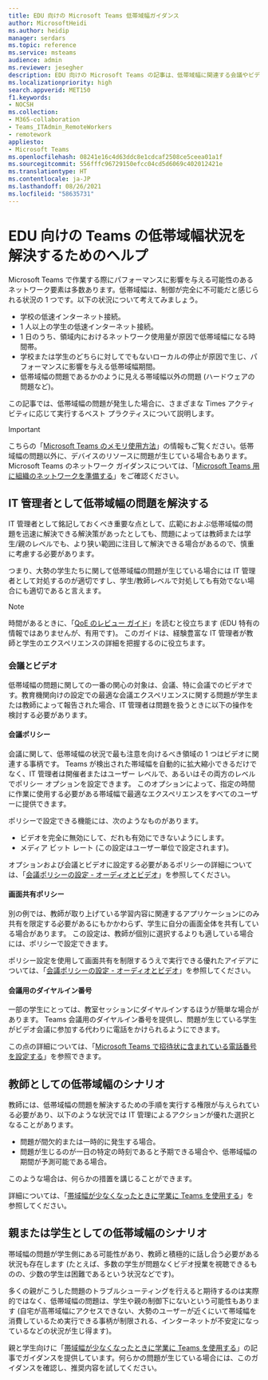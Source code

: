 ```yaml
---
title: EDU 向けの Microsoft Teams 低帯域幅ガイダンス
author: MicrosoftHeidi
ms.author: heidip
manager: serdars
ms.topic: reference
ms.service: msteams
audience: admin
ms.reviewer: jesegher
description: EDU 向けの Microsoft Teams の記事は、低帯域幅に関連する会議やビデオの問題を解決するのに役立ちます。 親、教師、IT 管理者のいずれであっても、Teams のエクスペリエンスを向上できるオプションがあります。
ms.localizationpriority: high
search.appverid: MET150
f1.keywords:
- NOCSH
ms.collection:
- M365-collaboration
- Teams_ITAdmin_RemoteWorkers
- remotework
appliesto:
- Microsoft Teams
ms.openlocfilehash: 08241e16c4d63ddc8e1cdcaf2508ce5ceea01a1f
ms.sourcegitcommit: 556fffc96729150efcc04cd5d6069c402012421e
ms.translationtype: HT
ms.contentlocale: ja-JP
ms.lasthandoff: 08/26/2021
ms.locfileid: "58635731"
---
```

# <a name="help-for-low-bandwidth-situations-for-teams-for-edu"></a>EDU 向けの Teams の低帯域幅状況を解決するためのヘルプ

Microsoft Teams で作業する際にパフォーマンスに影響を与える可能性のあるネットワーク要素は多数あります。低帯域幅は、制御が完全に不可能だと感じられる状況の 1 つです。以下の状況について考えてみましょう。

- 学校の低速インターネット接続。
- 1 人以上の学生の低速インターネット接続。
- 1 日のうち、領域内におけるネットワーク使用量が原因で低帯域幅になる時間帯。
- 学校または学生のどちらに対してでもないローカルの停止が原因で生じ、パフォーマンスに影響を与える低帯域幅期間。
- 低帯域幅の問題であるかのように見える帯域幅以外の問題 (ハードウェアの問題など)。

この記事では、低帯域幅の問題が発生した場合に、さまざまな Times アクティビティに応じて実行するベスト プラクティスについて説明します。

> [!IMPORTANT]
> こちらの「[Microsoft Teams のメモリ使用方法](teams-memory-usage-perf.md)」の情報もご覧ください。低帯域幅の問題以外に、デバイスのリソースに問題が生じている場合もあります。 Microsoft Teams のネットワーク ガイダンスについては、「[Microsoft Teams 用に組織のネットワークを準備する](prepare-network.md)」をご確認ください。

## <a name="resolving-low-bandwidth-issues-for-admins"></a>IT 管理者として低帯域幅の問題を解決する

IT 管理者として銘記しておくべき重要な点として、広範におよぶ低帯域幅の問題を迅速に解決できる解決策があったとしても、問題によっては教師または学生/親のレベルでも、より狭い範囲に注目して解決できる場合があるので、慎重に考慮する必要があります。

つまり、大勢の学生たちに関して低帯域幅の問題が生じている場合には IT 管理者として対処するのが適切ですし、学生/教師レベルで対処しても有効でない場合にも適切であると言えます。

> [!NOTE]
> 時間があるときに、「[QoE のレビュー ガイド](quality-of-experience-review-guide.md)」を読むと役立ちます (EDU 特有の情報ではありませんが、有用です)。 このガイドは、経験豊富な IT 管理者が教師と学生のエクスペリエンスの詳細を把握するのに役立ちます。

### <a name="meetings-and-video"></a>会議とビデオ

低帯域幅の問題に関しての一番の関心の対象は、会議、特に会議でのビデオです。教育機関向けの設定での最適な会議エクスペリエンスに関する問題が学生または教師によって報告された場合、IT 管理者は問題を扱うときに以下の操作を検討する必要があります。

#### <a name="meeting-policies"></a>会議ポリシー

会議に関して、低帯域幅の状況で最も注意を向けるべき領域の 1 つはビデオに関連する事柄です。 Teams が検出された帯域幅を自動的に拡大縮小できるだけでなく、IT 管理者は開催者またはユーザー レベルで、あるいはその両方のレベルでポリシー オプションを設定できます。 このオプションによって、指定の時間に作業に使用する必要がある帯域幅で最適なエクスペリエンスをすべてのユーザーに提供できます。

ポリシーで設定できる機能には、次のようなものがあります。

- ビデオを完全に無効にして、だれも有効にできないようにします。
- メディア ビット レート (この設定はユーザー単位で設定されます)。

オプションおよび会議とビデオに設定する必要があるポリシーの詳細については、「[会議ポリシーの設定 - オーディオとビデオ](meeting-policies-audio-and-video.md)」を参照してください。

#### <a name="screen-sharing-policies"></a>画面共有ポリシー

別の例では、教師が取り上げている学習内容に関連するアプリケーションにのみ共有を限定する必要があるにもかかわらず、学生に自分の画面全体を共有している場合があります。 この設定は、教師が個別に選択するよりも適している場合には、ポリシーで設定できます。

ポリシー設定を使用して画面共有を制限するうえで実行できる優れたアイデアについては、「[会議ポリシーの設定 - オーディオとビデオ](meeting-policies-audio-and-video.md)」を参照してください。

#### <a name="dial-in-number-for-meetings"></a>会議用のダイヤルイン番号

一部の学生にとっては、教室セッションにダイヤルインするほうが簡単な場合があります。 Teams 会議用のダイヤルイン番号を提供し、問題が生じている学生がビデオ会議に参加する代わりに電話をかけられるようにできます。

この点の詳細については、「[Microsoft Teams で招待状に含まれている電話番号を設定する](set-the-phone-numbers-included-on-invites-in-teams.md)」を参照できます。

## <a name="low-bandwidth-scenarios-as-an-educator"></a>教師としての低帯域幅のシナリオ

教師には、低帯域幅の問題を解決するための手順を実行する権限が与えられている必要があり、以下のような状況では IT 管理によるアクションが優れた選択となることがあります。

- 問題が間欠的または一時的に発生する場合。
- 問題が生じるのが一日の特定の時刻であると予期できる場合や、低帯域幅の期間が予測可能である場合。

このような場合は、何らかの措置を講じることができます。

詳細については、「[帯域幅が少なくなったときに学業に Teams を使用する](https://support.office.com/article/use-teams-for-schoolwork-when-bandwidth-is-low-5c5675f7-1b55-471a-9daa-ec1e6df38262)」を参照してください。

## <a name="low-bandwidth-scenarios-as-a-parent-or-student"></a>親または学生としての低帯域幅のシナリオ

帯域幅の問題が学生側にある可能性があり、教師と積極的に話し合う必要がある状況も存在します (たとえば、多数の学生が問題なくビデオ授業を視聴できるものの、少数の学生は困難であるという状況などです)。

多くの親がこうした問題のトラブルシューティングを行えると期待するのは実際的ではなく、低帯域幅の問題は、学生や親の制御下にないという可能性もあります (自宅が高帯域幅にアクセスできない、大勢のユーザーが近くにいて帯域幅を消費しているため実行できる事柄が制限される、インターネットが不安定になっているなどの状況が生じ得ます)。

親と学生向けに「[帯域幅が少なくなったときに学業に Teams を使用する](https://support.office.com/article/use-teams-for-schoolwork-when-bandwidth-is-low-5c5675f7-1b55-471a-9daa-ec1e6df38262)」の記事でガイダンスを提供しています。何らかの問題が生じている場合には、このガイダンスを確認し、推奨内容を試してください。